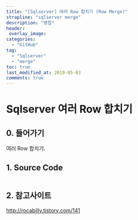 ```yaml
---
title: "[Sqlserver] 여러 Row 합치기 (Row Merge)"
strapline: "sqlserver merge"
description: "병합"
header:
 overlay_image: 
categories:
  - "GitHub"
tag:
  - "Sqlserver"
  - "merge"
toc: true
last_modified_at: 2019-05-03
comments: true
---
```

# Sqlserver 여러 Row 합치기

## 0. 들어가기

  여러 Row 합치기.

## 1. Source Code

```
```

## 2. 참고사이트

  <http://rocabilly.tistory.com/141>
